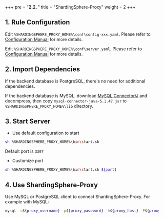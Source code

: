 +++
pre = "<b>2.2. </b>"
title = "ShardingSphere-Proxy"
weight = 2
+++

## 1. Rule Configuration

Edit `%SHARDINGSPHERE_PROXY_HOME%\conf\config-xxx.yaml`. Please refer to [Configuration Manual](/en/user-manual/shardingsphere-proxy/configuration/) for more details.

Edit `%SHARDINGSPHERE_PROXY_HOME%\conf\server.yaml`. Please refer to [Configuration Manual](/en/user-manual/shardingsphere-proxy/configuration/) for more details.

## 2. Import Dependencies

If the backend database is PostgreSQL, there's no need for additional dependencies.

If the backend database is MySQL, download [MySQL Connector/J](https://cdn.mysql.com//Downloads/Connector-J/mysql-connector-java-5.1.47.tar.gz) 
and decompress, then copy `mysql-connector-java-5.1.47.jar` to `%SHARDINGSPHERE_PROXY_HOME%\lib` directory.

## 3. Start Server

* Use default configuration to start

```bash
sh %SHARDINGSPHERE_PROXY_HOME%\bin\start.sh
```

Default port is `3307`

* Customize port

```bash
sh %SHARDINGSPHERE_PROXY_HOME%\bin\start.sh ${port}
```

## 4. Use ShardingSphere-Proxy

Use MySQL or PostgreSQL client to connect ShardingSphere-Proxy. For example with MySQL:

```bash
mysql -u${proxy_username} -p${proxy_password} -h${proxy_host} -P${proxy_port}
```
